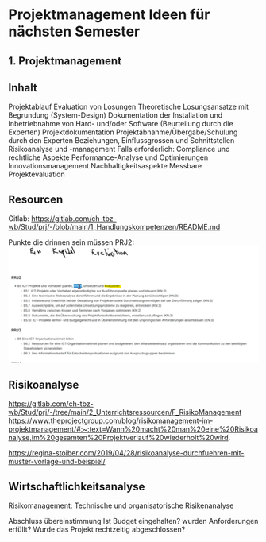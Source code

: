 # Projektmanagement Ideen für nächsten Semester

## 1. Projektmanagement

## Inhalt

Projektablauf
Evaluation von Losungen
Theoretische Losungsansatze mit Begrundung (System-Design)
Dokumentation der Installation und Inbetriebnahme von Hard- und/oder Software (Beurteilung durch die
Experten)
Projektdokumentation
Projektabnahme/Übergabe/Schulung durch den Experten
Beziehungen, Einflussgrossen und Schnittstellen
Risikoanalyse und -management
Falls erforderlich: Compliance und rechtliche Aspekte
Performance-Analyse und Optimierungen
Innovationsmanagement
Nachhaltigkeitsaspekte
Messbare Projektevaluation

## Resourcen

Gitlab: https://gitlab.com/ch-tbz-wb/Stud/prj/-/blob/main/1_Handlungskompetenzen/README.md

Punkte die drinnen sein müssen PRJ2:
![Projektmanagement](Planen_Projektmgmt.png)

## Risikoanalyse
https://gitlab.com/ch-tbz-wb/Stud/prj/-/tree/main/2_Unterrichtsressourcen/F_RisikoManagement
https://www.theprojectgroup.com/blog/risikomanagement-im-projektmanagement/#:~:text=Wann%20macht%20man%20eine%20Risikoanalyse,im%20gesamten%20Projektverlauf%20wiederholt%20wird.

https://regina-stoiber.com/2019/04/28/risikoanalyse-durchfuehren-mit-muster-vorlage-und-beispiel/

## Wirtschaftlichkeitsanalyse

Risikomanagement:
Technische und organisatorische Risikenanalyse

Abschluss übereinstimmung
Ist Budget eingehalten? wurden Anforderungen erfüllt? Wurde das Projekt rechtzeitig abgeschlossen?

